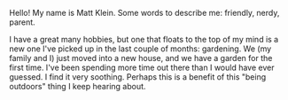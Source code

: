 Hello! My name is Matt Klein. Some words to describe me: friendly, nerdy, parent.

I have a great many hobbies, but one that floats to the top of my mind is a new one I've picked up in the last couple of months: gardening. We (my family and I) just moved into a new house, and we have a garden for the first time. I've been spending more time out there than I would have ever guessed. I find it very soothing. Perhaps this is a benefit of this "being outdoors" thing I keep hearing about.